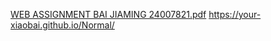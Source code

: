 [WEB ASSIGNMENT BAI JIAMING 24007821.pdf](https://github.com/user-attachments/files/20832935/WEB.ASSIGNMENT.BAI.JIAMING.24007821.pdf)
https://your-xiaobai.github.io/Normal/

